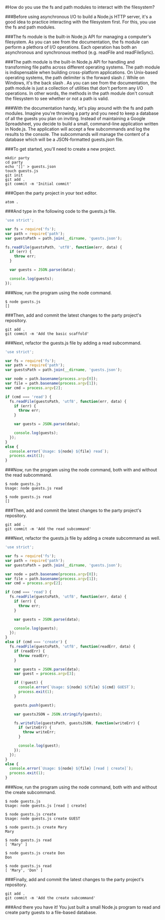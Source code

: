 #How do you use the fs and path modules to interact with the filesystem?

###Before using asynchronous I/O to build a Node.js HTTP server, it's a good idea to practice interacting with the filesystem first. For this, you use the fs and path modules.

###The fs module is the built-in Node.js API for managing a computer's filesystem. As you can see from the documentation, the fs module can perform a plethora of I/O operations. Each operation has both an asynchronous and synchronous method (e.g. readFile and readFileSync).

###The path module is the built-in Node.js API for handling and transforming file paths across different operating systems. The path module is indispensable when building cross-platform applications. On Unix-based operating systems, the path delimiter is the forward slash /. While on Windows, it's the back slash \. As you can see from the documentation, the path module is just a collection of utilities that don't perform any I/O operations. In other words, the methods in the path module don't consult the filesystem to see whether or not a path is valid.

###With the documentation handy, let's play around with the fs and path modules. Imagine you're throwing a party and you need to keep a database of all the guests you plan on inviting. Instead of maintaining a Google Spreadsheet, you decide to build a small, command-line application written in Node.js. The application will accept a few subcommands and log the results to the console. The subcommands will manage the content of a database which will be a JSON-formatted guests.json file.

###To get started, you'll need to create a new project.

```
mkdir party
cd party
echo '[]' > guests.json
touch guests.js
git init
git add .
git commit -m 'Initial commit'
```

###Open the party project in your text editor.

```
atom .
```

###And type in the following code to the guests.js file.
```javascript
'use strict';

var fs = require('fs');
var path = require('path');
var guestsPath = path.join(__dirname, 'guests.json');

fs.readFile(guestsPath, 'utf8', function(err, data) {
  if (err) {
    throw err;
  }

  var guests = JSON.parse(data);

  console.log(guests);
});
```
###Now, run the program using the node command.

```
$ node guests.js
[]
```

###Then, add and commit the latest changes to the party project's repository.

```
git add .
git commit -m 'Add the basic scaffold'
```

###Next, refactor the guests.js file by adding a read subcommand.

```javascript
'use strict';

var fs = require('fs');
var path = require('path');
var guestsPath = path.join(__dirname, 'guests.json');

var node = path.basename(process.argv[0]);
var file = path.basename(process.argv[1]);
var cmd = process.argv[2];

if (cmd === 'read') {
  fs.readFile(guestsPath, 'utf8', function(err, data) {
    if (err) {
      throw err;
    }

    var guests = JSON.parse(data);

    console.log(guests);
  });
}
else {
  console.error(`Usage: ${node} ${file} read`);
  process.exit(1);
}
```

###Now, run the program using the node command, both with and without the read subcommand.

```
$ node guests.js
Usage: node guests.js read

$ node guests.js read
[]
```

###Then, add and commit the latest changes to the party project's repository.

```
git add .
git commit -m 'Add the read subcommand'
```
###Next, refactor the guests.js file by adding a create subcommand as well.

```javascript
'use strict';

var fs = require('fs');
var path = require('path');
var guestsPath = path.join(__dirname, 'guests.json');

var node = path.basename(process.argv[0]);
var file = path.basename(process.argv[1]);
var cmd = process.argv[2];

if (cmd === 'read') {
  fs.readFile(guestsPath, 'utf8', function(err, data) {
    if (err) {
      throw err;
    }

    var guests = JSON.parse(data);

    console.log(guests);
  });
}
else if (cmd === 'create') {
  fs.readFile(guestsPath, 'utf8', function(readErr, data) {
    if (readErr) {
      throw readErr;
    }

    var guests = JSON.parse(data);
    var guest = process.argv[3];

    if (!guest) {
      console.error(`Usage: ${node} ${file} ${cmd} GUEST`);
      process.exit(1);
    }

    guests.push(guest);

    var guestsJSON = JSON.stringify(guests);

    fs.writeFile(guestsPath, guestsJSON, function(writeErr) {
      if (writeErr) {
        throw writeErr;
      }

      console.log(guest);
    });
  });
}
else {
  console.error(`Usage: ${node} ${file} [read | create]`);
  process.exit(1);
}
```

###Now, run the program using the node command, both with and without the create subcommand.

```
$ node guests.js
Usage: node guests.js [read | create]

$ node guests.js create
Usage: node guests.js create GUEST

$ node guests.js create Mary
Mary

$ node guests.js read
[ 'Mary' ]

$ node guests.js create Don
Don

$ node guests.js read
[ 'Mary', 'Don' ]
```

###Finally, add and commit the latest changes to the party project's repository.

```
git add .
git commit -m 'Add the create subcommand'
```

###And there you have it! You just built a small Node.js program to read and create party guests to a file-based database.
